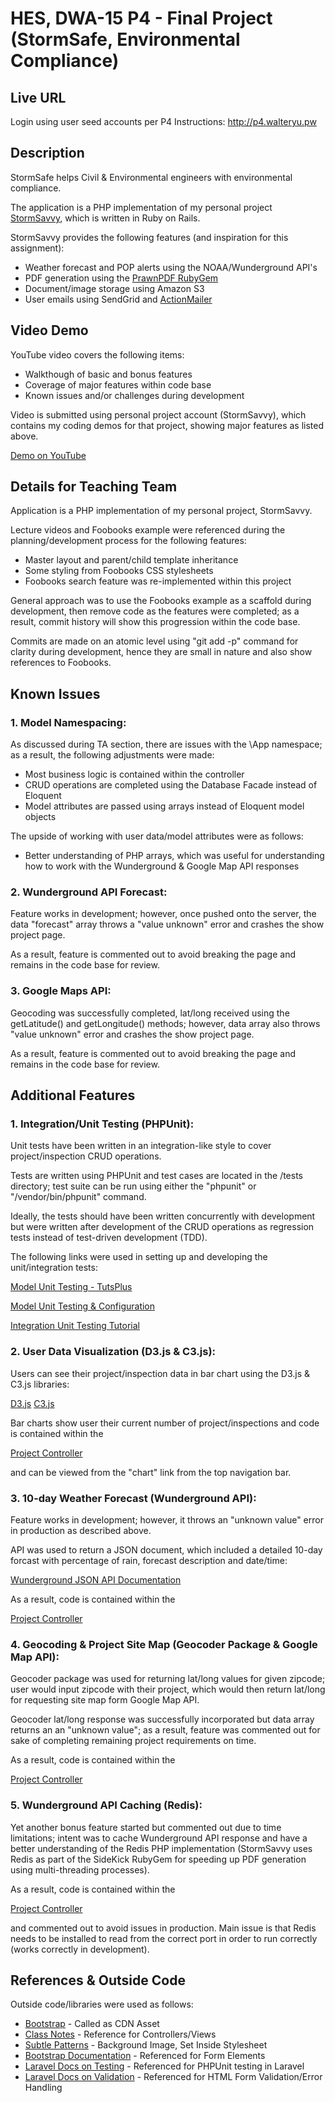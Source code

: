 # HES, DWA-15 P4 - Final Project (StormSafe, Environmental Compliance)

## Live URL
Login using user seed accounts per P4 Instructions:
<http://p4.walteryu.pw>

## Description
StormSafe helps Civil & Environmental engineers with environmental compliance.

The application is a PHP implementation of my personal project 
[StormSavvy](http://stormsavvy.com/), which is written in Ruby on Rails.

StormSavvy provides the following features (and inspiration for this
assignment):

* Weather forecast and POP alerts using the NOAA/Wunderground API's
* PDF generation using the [PrawnPDF RubyGem](https://rubygems.org/gems/prawn/versions/2.1.0)
* Document/image storage using Amazon S3
* User emails using SendGrid and
  [ActionMailer](http://guides.rubyonrails.org/action_mailer_basics.html)


## Video Demo
YouTube video covers the following items:

* Walkthough of basic and bonus features 
* Coverage of major features within code base
* Known issues and/or challenges during development

Video is submitted using personal project account (StormSavvy), which contains
my coding demos for that project, showing major features as listed
above.

[Demo on YouTube]()

## Details for Teaching Team

Application is a PHP implementation of my personal project, StormSavvy.

Lecture videos and Foobooks example were referenced during the planning/development
process for the following features:

* Master layout and parent/child template inheritance
* Some styling from Foobooks CSS stylesheets
* Foobooks search feature was re-implemented within this project

General approach was to use the Foobooks example as a scaffold during
development, then remove code as the features were completed; as a
result, commit history will show this progression within the code base.

Commits are made on an atomic level using "git add -p" command for clarity during
development, hence they are small in nature and also show references to
Foobooks.

## Known Issues

### 1. Model Namespacing:

As discussed during TA section, there are issues with the \App
namespace; as a result, the following adjustments were made:

* Most business logic is contained within the controller
* CRUD operations are completed using the Database Facade instead of
  Eloquent
* Model attributes are passed using arrays instead of Eloquent model
  objects

The upside of working with user data/model attributes were as follows:

* Better understanding of PHP arrays, which was useful for understanding
  how to work with the Wunderground & Google Map API responses

### 2. Wunderground API Forecast:

Feature works in development; however, once pushed onto the server, the
data "forecast" array throws a "value unknown" error and crashes the
show project page.

As a result, feature is commented out to avoid breaking the page and
remains in the code base for review.

### 3. Google Maps API:

Geocoding was successfully completed, lat/long received using the
getLatitude() and getLongitude() methods; however, data array also
throws "value unknown" error and crashes the show project page.

As a result, feature is commented out to avoid breaking the page and
remains in the code base for review.

## Additional Features

### 1. Integration/Unit Testing (PHPUnit):

Unit tests have been written in an integration-like style to cover 
project/inspection CRUD operations.

Tests are written using PHPUnit and test cases are located in the /tests directory;
test suite can be run using either the "phpunit" or "/vendor/bin/phpunit" command.

Ideally, the tests should have been written concurrently with
development but were written after development of the CRUD operations as
regression tests instead of test-driven development (TDD).

The following links were used in setting up and developing the
unit/integration tests:

[Model Unit Testing - TutsPlus](
http://code.tutsplus.com/tutorials/testing-like-a-boss-in-laravel-models--net-30087
)

[Model Unit Testing & Configuration](
http://www.patrickstephan.me/post/setting-up-a-laravel-5-test-database.html
)

[Integration Unit Testing Tutorial](
https://mattstauffer.co/blog/better-integration-testing-in-laravel-5.1-powerful-integration-tests-in-a-few-lines
)

### 2. User Data Visualization (D3.js & C3.js):

Users can see their project/inspection data in bar chart using the D3.js
& C3.js libraries:

[D3.js](https://d3js.org/)
[C3.js](http://c3js.org/)

Bar charts show user their current number of project/inspections and
code is contained within the 

[Project Controller](
https://github.com/walteryu/dwa15-p4/blob/master/app/Http/Controllers/ProjectController.php
)

and can be viewed from the "chart" link from the top navigation bar.

### 3. 10-day Weather Forecast (Wunderground API):

Feature works in development; however, it throws an "unknown value"
error in production as described above.

API was used to return a JSON document, which included a detailed 10-day
forcast with percentage of rain, forecast description and date/time:

[Wunderground JSON API Documentation](
https://www.wunderground.com/weather/api/d/docs
)

As a result, code is contained within the 

[Project Controller](
https://github.com/walteryu/dwa15-p4/blob/master/app/Http/Controllers/ProjectController.php
)

### 4. Geocoding & Project Site Map (Geocoder Package & Google Map API):

Geocoder package was used for returning lat/long values for given
zipcode; user would input zipcode with their project, which would then
return lat/long for requesting site map form Google Map API.

Geocoder lat/long response was successfully incorporated but data array
returns an an "unknown value"; as a result, feature was commented out
for sake of completing remaining project requirements on time.

As a result, code is contained within the 

[Project Controller](
https://github.com/walteryu/dwa15-p4/blob/master/app/Http/Controllers/ProjectController.php
)

### 5. Wunderground API Caching (Redis):

Yet another bonus feature started but commented out due to time
limitations; intent was to cache Wunderground API response and have a
better understanding of the Redis PHP implementation (StormSavvy uses
Redis as part of the SideKick RubyGem for speeding up PDF generation
using multi-threading processes).

As a result, code is contained within the 

[Project Controller](
https://github.com/walteryu/dwa15-p4/blob/master/app/Http/Controllers/ProjectController.php
)

and commented out to avoid issues in production. Main issue is that
Redis needs to be installed to read from the correct port in order to
run correctly (works correctly in development).

## References & Outside Code

Outside code/libraries were used as follows:

* [Bootstrap](http://getbootstrap.com) - Called as CDN Asset
* [Class Notes](https://github.com/walteryu/dwa15-spring2016-notes) - Reference for Controllers/Views
* [Subtle Patterns](http://subtlepatterns.com) - Background Image, Set Inside Stylesheet
* [Bootstrap Documentation](https://v5-alpha.getbootstrap.com/components/forms) - Referenced for Form Elements
* [Laravel Docs on Testing](https://laravel.com/docs/5.1/testing) - Referenced for PHPUnit testing in Laravel
* [Laravel Docs on Validation](https://laravel.com/docs/5.1/validation) - Referenced for HTML Form Validation/Error Handling
